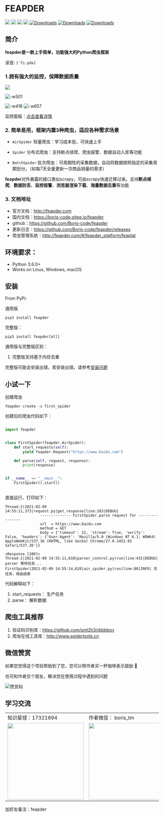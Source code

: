 # FEAPDER

![](https://img.shields.io/badge/python-3.6-brightgreen)
![](https://img.shields.io/github/watchers/Boris-code/feapder?style=social)
![](https://img.shields.io/github/stars/Boris-code/feapder?style=social)
![](https://img.shields.io/github/forks/Boris-code/feapder?style=social)
[![Downloads](https://pepy.tech/badge/feapder)](https://pepy.tech/project/feapder)
[![Downloads](https://pepy.tech/badge/feapder/month)](https://pepy.tech/project/feapder)
[![Downloads](https://pepy.tech/badge/feapder/week)](https://pepy.tech/project/feapder)

## 简介

**feapder是一款上手简单，功能强大的Python爬虫框架**

读音: `[ˈfiːpdə]`

### 1.拥有强大的监控，保障数据质量

![](http://markdown-media.oss-cn-beijing.aliyuncs.com/2021/09/14/16316112326191.jpg)

![-w501](http://markdown-media.oss-cn-beijing.aliyuncs.com/2020/12/20/16084718974597.jpg)

![-w416](http://markdown-media.oss-cn-beijing.aliyuncs.com/2020/12/29/16092335882158.jpg)
![-w657](http://markdown-media.oss-cn-beijing.aliyuncs.com/2020/12/20/16084718683378.jpg)

监控面板：[点击查看详情](http://feapder.com/#/feapder_platform/feaplat)

### 2. 简单易用，框架内置3种爬虫，适应各种需求场景

- `AirSpider` 轻量爬虫：学习成本低，可快速上手

- `Spider` 分布式爬虫：支持断点续爬、爬虫报警、数据自动入库等功能

- `BatchSpider` 批次爬虫：可周期性的采集数据，自动将数据按照指定的采集周期划分。（如每7天全量更新一次商品销量的需求）

**feapder**对外暴露的接口类似scrapy，可由scrapy快速迁移过来。支持**断点续爬**、**数据防丢**、**监控报警**、**浏览器渲染下载**、**海量数据去重**等功能

### 3. 文档地址

- 官方文档：http://feapder.com
- 国内文档：https://boris-code.gitee.io/feapder
- github：https://github.com/Boris-code/feapder
- 更新日志：https://github.com/Boris-code/feapder/releases
- 爬虫管理系统：http://feapder.com/#/feapder_platform/feaplat


## 环境要求：

- Python 3.6.0+
- Works on Linux, Windows, macOS

## 安装

From PyPi:

通用版

```shell
pip3 install feapder
```    

完整版：

```shell
pip3 install feapder[all]
``` 

通用版与完整版区别：

1. 完整版支持基于内存去重

完整版可能会安装出错，若安装出错，请参考[安装问题](question/安装问题)

## 小试一下

创建爬虫

```shell
feapder create -s first_spider
```

创建后的爬虫代码如下：

```python

import feapder


class FirstSpider(feapder.AirSpider):
    def start_requests(self):
        yield feapder.Request("https://www.baidu.com")

    def parse(self, request, response):
        print(response)


if __name__ == "__main__":
    FirstSpider().start()
        
```

直接运行，打印如下：

```shell
Thread-2|2021-02-09 14:55:11,373|request.py|get_response|line:283|DEBUG|
                -------------- FirstSpider.parse request for ----------------
                url  = https://www.baidu.com
                method = GET
                body = {'timeout': 22, 'stream': True, 'verify': False, 'headers': {'User-Agent': 'Mozilla/5.0 (Windows NT 6.1; WOW64) AppleWebKit/537.36 (KHTML, like Gecko) Chrome/27.0.1453.93 Safari/537.36'}}

<Response [200]>
Thread-2|2021-02-09 14:55:11,610|parser_control.py|run|line:415|DEBUG| parser 等待任务...
FirstSpider|2021-02-09 14:55:14,620|air_spider.py|run|line:80|INFO| 无任务，爬虫结束
```

代码解释如下：

1. start_requests： 生产任务
2. parse： 解析数据

## 爬虫工具推荐

1. 验证码识别库：https://github.com/sml2h3/ddddocr
2. 爬虫在线工具库：http://www.spidertools.cn

## 微信赞赏

如果您觉得这个项目帮助到了您，您可以帮作者买一杯咖啡表示鼓励 🍹

也可和作者交个朋友，解决您在使用过程中遇到的问题


![赞赏码](http://markdown-media.oss-cn-beijing.aliyuncs.com/2021/03/16/zan-shang-ma.png)

## 学习交流

<table border="0"> 
    <tr> 
     <td> 知识星球：17321694 </td> 
     <td> 作者微信： boris_tm </td> 
     <td> QQ群号：750614606 </td> 
    </tr> 
    <tr> 
    <td> <img src="http://markdown-media.oss-cn-beijing.aliyuncs.com/2020/02/16/zhi-shi-xing-qiu.jpeg" width=250px>
 </td> 
     <td> <img src="http://markdown-media.oss-cn-beijing.aliyuncs.com/2021/07/12/er-wei-ma.jpeg?x-oss-process=style/markdown-media" width="250px" /> </td> 
     <td> <img src="http://markdown-media.oss-cn-beijing.aliyuncs.com/2021/07/12/16260897330897.jpg" width="250px" /> </td> 
    </tr> 
  </table> 
  
  加好友备注：feapder